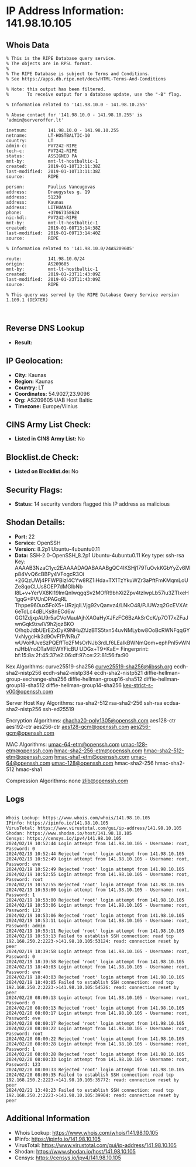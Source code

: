 # IP Address Information: 141.98.10.105

## Whois Data
```
% This is the RIPE Database query service.
% The objects are in RPSL format.
%
% The RIPE Database is subject to Terms and Conditions.
% See https://apps.db.ripe.net/docs/HTML-Terms-And-Conditions

% Note: this output has been filtered.
%       To receive output for a database update, use the "-B" flag.

% Information related to '141.98.10.0 - 141.98.10.255'

% Abuse contact for '141.98.10.0 - 141.98.10.255' is 'admin@serveroffer.lt'

inetnum:        141.98.10.0 - 141.98.10.255
netname:        LT-HOSTBALTIC-10
country:        LT
admin-c:        PV7242-RIPE
tech-c:         PV7242-RIPE
status:         ASSIGNED PA
mnt-by:         mnt-lt-hostbaltic-1
created:        2019-01-10T13:11:38Z
last-modified:  2019-01-10T13:11:38Z
source:         RIPE

person:         Paulius Vancugovas
address:        Draugystes g. 19
address:        51230
address:        Kaunas
address:        LITHUANIA
phone:          +37067358624
nic-hdl:        PV7242-RIPE
mnt-by:         mnt-lt-hostbaltic-1
created:        2019-01-08T13:14:38Z
last-modified:  2019-01-09T13:14:40Z
source:         RIPE

% Information related to '141.98.10.0/24AS209605'

route:          141.98.10.0/24
origin:         AS209605
mnt-by:         mnt-lt-hostbaltic-1
created:        2019-01-23T11:43:09Z
last-modified:  2019-01-23T11:43:09Z
source:         RIPE

% This query was served by the RIPE Database Query Service version 1.109.1 (DEXTER)



```
## Reverse DNS Lookup
- **Result:** 

## IP Geolocation:
- **City:** Kaunas
- **Region:** Kaunas
- **Country:** LT
- **Coordinates:** 54.9027,23.9096
- **Org:** AS209605 UAB Host Baltic
- **Timezone:** Europe/Vilnius

## CINS Army List Check:
- **Listed in CINS Army List:** 
No

## Blocklist.de Check:
- **Listed on Blocklist.de:** 
No

## Security Flags:
- **Status:** 14 security vendors flagged this IP address as malicious

## Shodan Details:
- **Port:** 22
- **Service:** OpenSSH
- **Version:** 8.2p1 Ubuntu-4ubuntu0.11
- **Data:** SSH-2.0-OpenSSH_8.2p1 Ubuntu-4ubuntu0.11
Key type: ssh-rsa
Key: AAAAB3NzaC1yc2EAAAADAQABAAABgQC4lKSHj179TuOvkKGbYyZv6Mp84VvQ6cBBPy4VFogcR3Oi
+26QzUWj4PFWPBizI4CYw8RZ1iHda+TX1TzYkuWZr3aPftFmKMqmLoUZe8qoCLUs8OEP7dMGlbNb
l8L+v+YerVX8Kl19lmQnIwqgqSv2MOfR9bhXi2Zpv4tzlwpLb57iu3ZTIxeH1gqG+PVUnDPAGqRL
Thppe960ux5FoX5+URzjqILVjg92vQanvz4/LNkO48/PJUWzq2GcEVXAt6eTdLc4dBLKs8nECd6w
GG1ZdjxpAU9r5aCVoMaulAjhXAOaHyXJFzFC6BzAkSrCcK/p7OT7xZFuJwnGqk9zwIV9h2jqzBKO
O/hqbJdbUErEZxDyK9NHuZfJzBTS5txn54uvNMLybw8OoBcRWNFqqGYVxNygcHk3d9OvFfP/NRu7
wUVoHUveSzPQEffTo2FMsOrNJb3rdLf6LEaIkBWNmQom+ephPnl5vWNnJHbl/noDTaMlEWYFicBU
UDGx+T9+KaE=
Fingerprint: bf:15:8a:2f:45:37:e2:06:df:97:ce:22:81:56:fa:90

Kex Algorithms:
	curve25519-sha256
	curve25519-sha256@libssh.org
	ecdh-sha2-nistp256
	ecdh-sha2-nistp384
	ecdh-sha2-nistp521
	diffie-hellman-group-exchange-sha256
	diffie-hellman-group16-sha512
	diffie-hellman-group18-sha512
	diffie-hellman-group14-sha256
	kex-strict-s-v00@openssh.com

Server Host Key Algorithms:
	rsa-sha2-512
	rsa-sha2-256
	ssh-rsa
	ecdsa-sha2-nistp256
	ssh-ed25519

Encryption Algorithms:
	chacha20-poly1305@openssh.com
	aes128-ctr
	aes192-ctr
	aes256-ctr
	aes128-gcm@openssh.com
	aes256-gcm@openssh.com

MAC Algorithms:
	umac-64-etm@openssh.com
	umac-128-etm@openssh.com
	hmac-sha2-256-etm@openssh.com
	hmac-sha2-512-etm@openssh.com
	hmac-sha1-etm@openssh.com
	umac-64@openssh.com
	umac-128@openssh.com
	hmac-sha2-256
	hmac-sha2-512
	hmac-sha1

Compression Algorithms:
	none
	zlib@openssh.com


## Logs
```

Whois Lookup: https://www.whois.com/whois/141.98.10.105
IPinfo: https://ipinfo.io/141.98.10.105
VirusTotal: https://www.virustotal.com/gui/ip-address/141.98.10.105
Shodan: https://www.shodan.io/host/141.98.10.105
Censys: https://censys.io/ipv4/141.98.10.105
2024/02/19 10:52:44 Login attempt from 141.98.10.105 - Username: root, Password: 0
2024/02/19 10:52:44 Rejected 'root' login attempt from 141.98.10.105
2024/02/19 10:52:49 Login attempt from 141.98.10.105 - Username: root, Password: eve
2024/02/19 10:52:49 Rejected 'root' login attempt from 141.98.10.105
2024/02/19 10:52:55 Login attempt from 141.98.10.105 - Username: root, Password: root
2024/02/19 10:52:55 Rejected 'root' login attempt from 141.98.10.105
2024/02/19 10:53:00 Login attempt from 141.98.10.105 - Username: root, Password: 1
2024/02/19 10:53:00 Rejected 'root' login attempt from 141.98.10.105
2024/02/19 10:53:06 Login attempt from 141.98.10.105 - Username: root, Password: 123
2024/02/19 10:53:06 Rejected 'root' login attempt from 141.98.10.105
2024/02/19 10:53:11 Login attempt from 141.98.10.105 - Username: root, Password: admin
2024/02/19 10:53:11 Rejected 'root' login attempt from 141.98.10.105
2024/02/19 10:53:13 Failed to establish SSH connection: read tcp 192.168.250.2:2223->141.98.10.105:53124: read: connection reset by peer
2024/02/19 18:39:58 Login attempt from 141.98.10.105 - Username: root, Password: 0
2024/02/19 18:39:58 Rejected 'root' login attempt from 141.98.10.105
2024/02/19 18:40:03 Login attempt from 141.98.10.105 - Username: root, Password: eve
2024/02/19 18:40:03 Rejected 'root' login attempt from 141.98.10.105
2024/02/19 18:40:05 Failed to establish SSH connection: read tcp 192.168.250.2:2223->141.98.10.105:54526: read: connection reset by peer
2024/02/20 08:00:13 Login attempt from 141.98.10.105 - Username: root, Password: 0
2024/02/20 08:00:13 Rejected 'root' login attempt from 141.98.10.105
2024/02/20 08:00:17 Login attempt from 141.98.10.105 - Username: root, Password: eve
2024/02/20 08:00:17 Rejected 'root' login attempt from 141.98.10.105
2024/02/20 08:00:22 Login attempt from 141.98.10.105 - Username: root, Password: root
2024/02/20 08:00:22 Rejected 'root' login attempt from 141.98.10.105
2024/02/20 08:00:28 Login attempt from 141.98.10.105 - Username: root, Password: 1
2024/02/20 08:00:28 Rejected 'root' login attempt from 141.98.10.105
2024/02/20 08:00:33 Login attempt from 141.98.10.105 - Username: root, Password: 123
2024/02/20 08:00:33 Rejected 'root' login attempt from 141.98.10.105
2024/02/20 08:00:35 Failed to establish SSH connection: read tcp 192.168.250.2:2223->141.98.10.105:35772: read: connection reset by peer
2024/02/21 13:48:23 Failed to establish SSH connection: read tcp 192.168.250.2:2223->141.98.10.105:39904: read: connection reset by peer

```
## Additional Information
- Whois Lookup: https://www.whois.com/whois/141.98.10.105
- IPinfo: https://ipinfo.io/141.98.10.105
- VirusTotal: https://www.virustotal.com/gui/ip-address/141.98.10.105
- Shodan: https://www.shodan.io/host/141.98.10.105
- Censys: https://censys.io/ipv4/141.98.10.105

